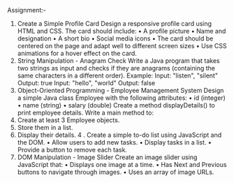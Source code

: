 Assignment:-
1. Create a Simple Profile Card
Design a responsive profile card using HTML and CSS. The card should include:
• A profile picture
• Name and designation
• A short bio
• Social media icons
• The card should be centered on the page and adapt well to different screen sizes
• Use CSS animations for a hover effect on the card.
2. String Manipulation - Anagram Check
Write a Java program that takes two strings as input and checks if they are anagrams (containing the same characters in a different order).
Example:
Input: "listen", "silent" Output: true
Input: "hello", "world" Output: false
3. Object-Oriented Programming - Employee Management System
Design a simple Java class Employee with the following attributes:
• id (integer)
• name (string)
• salary (double)
Create a method displayDetails() to print employee details. Write a main method to:
1. Create at least 3 Employee objects.
2. Store them in a list.
3. Display their details.
4 . Create a simple to-do list using JavaScript and the DOM.
• Allow users to add new tasks.
• Display tasks in a list.
• Provide a button to remove each task.
5. DOM Manipulation - Image Slider
Create an image slider using JavaScript that:
• Displays one image at a time.
• Has Next and Previous buttons to navigate through images.
• Uses an array of image URLs.
